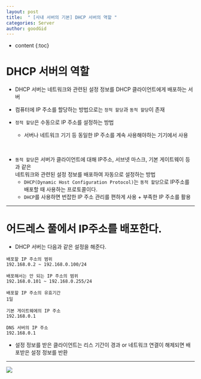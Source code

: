 ```yaml
---
layout: post
title:  " [사내 서버의 기본] DHCP 서버의 역할 "
categories: Server
author: goodGid
---
```

* content
{:toc}


# DHCP 서버의 역할

* DHCP 서버는 네트워크와 관련된 설정 정보를 DHCP 클라이언트에게 배포하는 서버

* 컴퓨터에 IP 주소를 할당하는 방법으로는 `정적 할당`과 `동적 할당`이 존재

* `정적 할당`은 수동으로 IP 주소를 설정하는 방법
    - 서버나 네트워크 기기 등 동일한 IP 주소를 계속 사용해야하는 기기에서 사용

<br>

* `동적 할당`은 서버가 클라이언트에 대해 IP주소, 서브넷 마스크, 기본 게이트웨이 등과 같은 <br> 네트워크와 관련된 설정 정보를 배포하여 자동으로 설정하는 방법
    - `DHCP(Dynamic Host Configuration Protocol)`는 `동적 할당`으로 IP주소를 배포할 때 사용하는 프로토콜이다.
    - `DHCP`를 사용하면 번잡한 IP 주소 관리를 편하게 사용 + 부족한 IP 주소를 활용


---

# 어드레스 풀에서 IP주소를 배포한다.

* DHCP 서버는 다음과 같은 설정을 해준다.

```
배포할 IP 주소의 범위
192.168.0.2 ~ 192.168.0.100/24

배포해서는 안 되는 IP 주소의 범위
192.168.0.101 ~ 192.168.0.255/24

배포할 IP 주소의 유효기간
1일

기본 게이트웨에의 IP 주소
192.168.0.1

DNS 서버의 IP 주소
192.168.0.1
```

* 설정 정보를 받은 클라이언트는 리스 기간이 경과 or 네트워크 연결이 해제되면 배포받은 설정 정보를 반환

---



![](/assets/img/server/dhcp_1.png)



